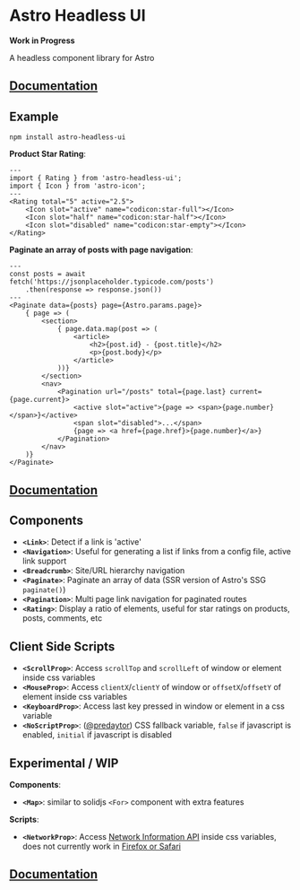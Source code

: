 # Astro Headless UI

**Work in Progress**

A headless component library for Astro

## [Documentation](https://github.com/BryceRussell/astro-headless-ui/wiki)

## Example

```
npm install astro-headless-ui
```

**Product Star Rating**:

```tsx
---
import { Rating } from 'astro-headless-ui';
import { Icon } from 'astro-icon';
---
<Rating total="5" active="2.5">
    <Icon slot="active" name="codicon:star-full"></Icon>
    <Icon slot="half" name="codicon:star-half"></Icon>
    <Icon slot="disabled" name="codicon:star-empty"></Icon>
</Rating>
```

**Paginate an array of posts with page navigation**:

```tsx
---
const posts = await fetch('https://jsonplaceholder.typicode.com/posts')
    .then(response => response.json())
---
<Paginate data={posts} page={Astro.params.page}>
    { page => (
        <section>
            { page.data.map(post => (
                <article>
                    <h2>{post.id} - {post.title}</h2>
                    <p>{post.body}</p>
                </article>
            ))}
        </section>
        <nav>
            <Pagination url="/posts" total={page.last} current={page.current}>
                <active slot="active">{page => <span>{page.number}</span>}</active>
                <span slot="disabled">...</span>
                {page => <a href={page.href}>{page.number}</a>}
            </Pagination>
        </nav>
    )}
</Paginate>
```

## [Documentation](https://github.com/BryceRussell/astro-headless-ui/wiki)

## Components

- **`<Link>`**: Detect if a link is 'active'
- **`<Navigation>`**: Useful for generating a list if links from a config file, active link support
- **`<Breadcrumb>`**: Site/URL hierarchy navigation
- **`<Paginate>`**: Paginate an array of data (SSR version of Astro's SSG `paginate()`)
- **`<Pagination>`**: Multi page link navigation for paginated routes
- **`<Rating>`**: Display a ratio of elements, useful for star ratings on products, posts, comments, etc

## Client Side Scripts

- **`<ScrollProp>`**: Access `scrollTop` and `scrollLeft` of window or element inside css variables
- **`<MouseProp>`**: Access `clientX`/`clientY` of window or `offsetX`/`offsetY` of element inside css variables
- **`<KeyboardProp>`**: Access last key pressed in window or element in a css variable
- **`<NoScriptProp>`**: ([@predaytor](https://twitter.com/thepredaytor/status/1576322225606516736)) CSS fallback variable, `false` if javascript is enabled, `initial` if javascript is disabled

## Experimental / WIP

**Components**:

- **`<Map>`**: similar to solidjs `<For>` component with extra features

**Scripts**:

- **`<NetworkProp>`**: Access [Network Information API](https://developer.mozilla.org/en-US/docs/Web/API/NetworkInformation) inside css variables, does not currently work in [Firefox or Safari](https://developer.mozilla.org/en-US/docs/Web/API/NetworkInformation#browser_compatibility)

## [Documentation](https://github.com/BryceRussell/astro-headless-ui/wiki)